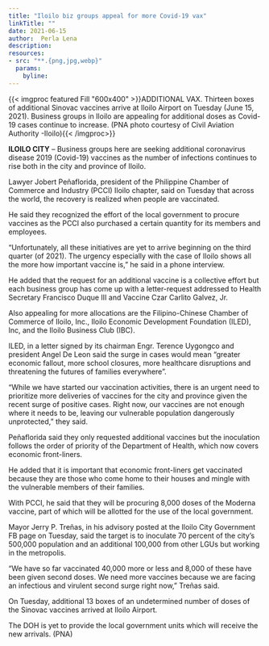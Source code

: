 ```yaml
---
title: "Iloilo biz groups appeal for more Covid-19 vax"
linkTitle: ""
date: 2021-06-15
author:  Perla Lena
description:
resources:
- src: "**.{png,jpg,webp}"
  params:
    byline: 
---
```

{{< imgproc featured Fill "600x400" >}}ADDITIONAL VAX. Thirteen boxes of additional Sinovac vaccines arrive at Iloilo Airport on Tuesday (June 15, 2021). Business groups in Iloilo are appealing for additional doses as Covid-19 cases continue to increase. (PNA photo courtesy of Civil Aviation Authority -Iloilo){{< /imgproc>}}

**ILOILO CITY** –   Business groups here are seeking additional coronavirus disease 2019 (Covid-19) vaccines as the number of infections continues to rise both in the city and province of Iloilo.

Lawyer Jobert Peñaflorida, president of the Philippine Chamber of Commerce and Industry (PCCI) Iloilo chapter, said on Tuesday that across the world, the recovery is realized when people are vaccinated.

He said they recognized the effort of the local government to procure vaccines as the PCCI also purchased a certain quantity for its members and employees.

“Unfortunately, all these initiatives are yet to arrive beginning on the third quarter (of 2021). The urgency especially with the case of Iloilo shows all the more how important vaccine is,” he said in a phone interview.

He added that the request for an additional vaccine is a collective effort but each business group has come up with a letter-request addressed to Health Secretary Francisco Duque III and Vaccine Czar Carlito Galvez, Jr.

Also appealing for more allocations are the Filipino-Chinese Chamber of Commerce of Iloilo, Inc., Iloilo Economic Development Foundation (ILED), Inc, and the Iloilo Business Club (IBC).

ILED, in a letter signed by its chairman Engr. Terence Uygongco and president Angel De Leon said the surge in cases would mean “greater economic fallout, more school closures, more healthcare disruptions and threatening the futures of families everywhere”.

“While we have started our vaccination activities, there is an urgent need to prioritize more deliveries of vaccines for the city and province given the recent surge of positive cases. Right now, our vaccines are not enough where it needs to be, leaving our vulnerable population dangerously unprotected,” they said.

Peñaflorida said they only requested additional vaccines but the inoculation follows the order of priority of the Department of Health, which now covers economic front-liners.

He added that it is important that economic front-liners get vaccinated because they are those who come home to their houses and mingle with the vulnerable members of their families.

With PCCI, he said that they will be procuring 8,000 doses of the Moderna vaccine, part of which will be allotted for the use of the local government.

Mayor Jerry P. Treñas, in his advisory posted at the Iloilo City Government FB page on Tuesday, said the target is to inoculate 70 percent of the city’s 500,000 population and an additional 100,000 from other LGUs but working in the metropolis.

“We have so far vaccinated 40,000 more or less and 8,000 of these have been given second doses. We need more vaccines because we are facing an infectious and virulent second surge right now,” Treñas said.

On Tuesday, additional 13 boxes of an undetermined number of doses of the Sinovac vaccines arrived at Iloilo Airport.

The DOH is yet to provide the local government units which will receive the new arrivals. (PNA)
